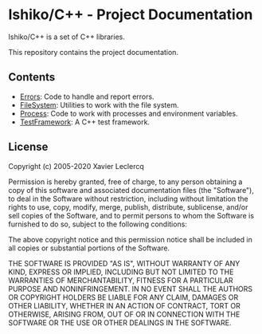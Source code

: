 # Ishiko/C++ - Project Documentation

Ishiko/C++ is a set of C++ libraries.

This repository contains the project documentation.

## Contents

- [Errors](https://github.com/Ishiko-cpp/Errors): Code to handle and report errors.
- [FileSystem](https://github.com/Ishiko-cpp/FileSystem): Utilities to work with the file system.
- [Process](https://github.com/Ishiko-cpp/Process): Code to work with processes and environment variables.
- [TestFramework](https://github.com/Ishiko-cpp/TestFramework): A C++ test framework.

## License

Copyright (c) 2005-2020 Xavier Leclercq

Permission is hereby granted, free of charge, to any person obtaining a
copy of this software and associated documentation files (the "Software"),
to deal in the Software without restriction, including without limitation
the rights to use, copy, modify, merge, publish, distribute, sublicense,
and/or sell copies of the Software, and to permit persons to whom the
Software is furnished to do so, subject to the following conditions:

The above copyright notice and this permission notice shall be included in
all copies or substantial portions of the Software.

THE SOFTWARE IS PROVIDED "AS IS", WITHOUT WARRANTY OF ANY KIND, EXPRESS OR
IMPLIED, INCLUDING BUT NOT LIMITED TO THE WARRANTIES OF MERCHANTABILITY,
FITNESS FOR A PARTICULAR PURPOSE AND NONINFRINGEMENT. IN NO EVENT SHALL
THE AUTHORS OR COPYRIGHT HOLDERS BE LIABLE FOR ANY CLAIM, DAMAGES OR OTHER
LIABILITY, WHETHER IN AN ACTION OF CONTRACT, TORT OR OTHERWISE, ARISING
FROM, OUT OF OR IN CONNECTION WITH THE SOFTWARE OR THE USE OR OTHER DEALINGS
IN THE SOFTWARE.
